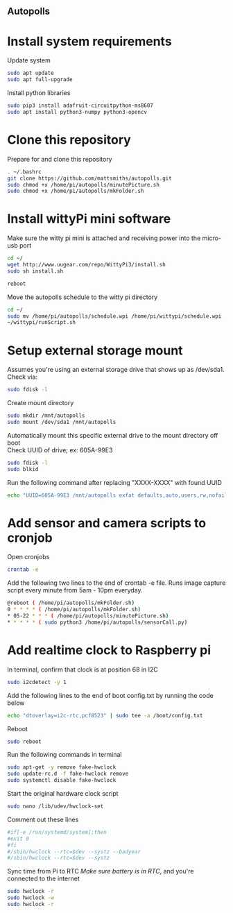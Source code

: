 Autopolls
-----


# Install system requirements
Update system
```bash
sudo apt update
sudo apt full-upgrade
```
Install python libraries
```bash
sudo pip3 install adafruit-circuitpython-ms8607
sudo apt install python3-numpy python3-opencv
```

# Clone this repository

Prepare for and clone this repository
```bash
. ~/.bashrc
git clone https://github.com/mattsmiths/autopolls.git
sudo chmod +x /home/pi/autopolls/minutePicture.sh
sudo chmod +x /home/pi/autopolls/mkFolder.sh
```

# Install wittyPi mini software

Make sure the witty pi mini is attached and receiving power into the micro-usb port

```bash
cd ~/
wget http://www.uugear.com/repo/WittyPi3/install.sh
sudo sh install.sh
```

```bash
reboot
```

Move the autopolls schedule to the witty pi directory

```bash
cd ~/
sudo mv /home/pi/autopolls/schedule.wpi /home/pi/wittypi/schedule.wpi
~/wittypi/runScript.sh
```

# Setup external storage mount

Assumes you're using an external storage drive that shows up as /dev/sda1. \
Check via: 
```bash
sudo fdisk -l
```
Create mount directory
```bash
sudo mkdir /mnt/autopolls
sudo mount /dev/sda1 /mnt/autopolls
```
Automatically mount this specific external drive to the mount directory off boot\
Check UUID of drive; ex: 605A-99E3
```bash
sudo fdisk -l
sudo blkid
```
Run the following command after replacing "XXXX-XXXX" with found UUID
```bash
echo "UUID=605A-99E3 /mnt/autopolls exfat defaults,auto,users,rw,nofail,umask=000 0 0" | sudo tee -a /etc/fstab
```
# Add sensor and camera scripts to cronjob

Open cronjobs
```bash
crontab -e
```

Add the following two lines to the end of crontab -e file. Runs image capture script every minute from 5am - 10pm everyday.

```bash
@reboot ( /home/pi/autopolls/mkFolder.sh)
0 * * * * ( /home/pi/autopolls/mkFolder.sh)
* 05-22 * * * ( /home/pi/autopolls/minutePicture.sh)
* * * * * ( sudo python3 /home/pi/autopolls/sensorCall.py)
```

# Add realtime clock to Raspberry pi

In terminal, confirm that clock is at position 68 in I2C
```bash
sudo i2cdetect -y 1
```

Add the following lines to the end of boot config.txt by running the code below
```bash
echo "dtoverlay=i2c-rtc,pcf8523" | sudo tee -a /boot/config.txt
```

Reboot
```bash
sudo reboot
```
Run the following commands in terminal
```bash
sudo apt-get -y remove fake-hwclock
sudo update-rc.d -f fake-hwclock remove
sudo systemctl disable fake-hwclock
```

Start the original hardware clock script
```bash
sudo nano /lib/udev/hwclock-set
```
Comment out these lines
```bash
#if[-e /run/systemd/system];then
#exit 0
#fi
#/sbin/hwclock --rtc=$dev --systz --badyear
#/sbin/hwclock --rtc=$dev --systz
```

Sync time from Pi to RTC *Make sure battery is in RTC*, and you're connected to the internet
```bash
sudo hwclock -r
sudo hwclock -w
sudo hwclock -r
```


